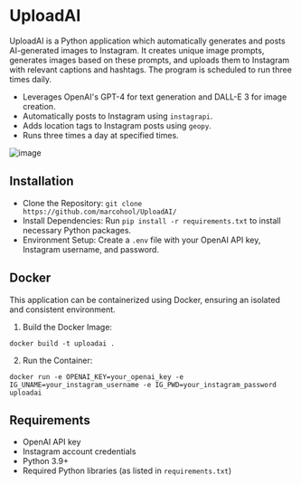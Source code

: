 # UploadAI
UploadAI is a Python application which automatically generates and posts AI-generated images to Instagram. It creates unique image prompts, generates images based on these prompts, and uploads them to Instagram with relevant captions and hashtags. The program is scheduled to run three times daily.

* Leverages OpenAI's GPT-4 for text generation and DALL-E 3 for image creation.
* Automatically posts to Instagram using `instagrapi`.
* Adds location tags to Instagram posts using `geopy`.
* Runs three times a day at specified times.

![image](https://github.com/marcohool/UploadAI/assets/64811388/436d6bbd-7545-4fa3-a915-32b2ae88e284)


## Installation
* Clone the Repository: `git clone https://github.com/marcohool/UploadAI/`
* Install Dependencies: Run `pip install -r requirements.txt` to install necessary Python packages.
* Environment Setup: Create a `.env` file with your OpenAI API key, Instagram username, and password.


## Docker 
This application can be containerized using Docker, ensuring an isolated and consistent environment.
1. Build the Docker Image:
```
docker build -t uploadai .
```

2. Run the Container:
```
docker run -e OPENAI_KEY=your_openai_key -e IG_UNAME=your_instagram_username -e IG_PWD=your_instagram_password uploadai
```

## Requirements
* OpenAI API key
* Instagram account credentials
* Python 3.9+
* Required Python libraries (as listed in `requirements.txt`)
